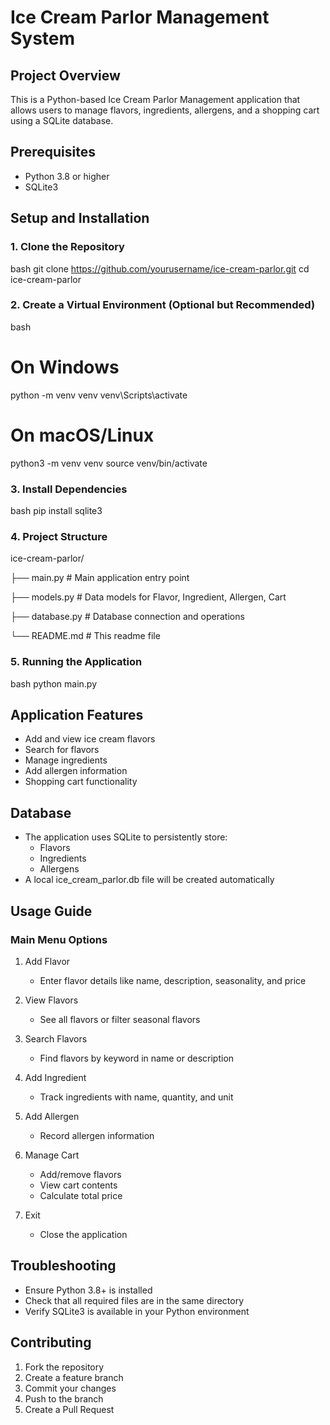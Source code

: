 # Ice Cream Parlor Management System

## Project Overview
This is a Python-based Ice Cream Parlor Management application that allows users to manage flavors, ingredients, allergens, and a shopping cart using a SQLite database.

## Prerequisites
- Python 3.8 or higher
- SQLite3

## Setup and Installation

### 1. Clone the Repository
bash
git clone https://github.com/yourusername/ice-cream-parlor.git
cd ice-cream-parlor


### 2. Create a Virtual Environment (Optional but Recommended)
bash
# On Windows
python -m venv venv
venv\Scripts\activate

# On macOS/Linux
python3 -m venv venv
source venv/bin/activate


### 3. Install Dependencies
bash
pip install sqlite3


### 4. Project Structure

ice-cream-parlor/

├── main.py              # Main application entry point

├── models.py            # Data models for Flavor, Ingredient, Allergen, Cart

├── database.py          # Database connection and operations

└── README.md            # This readme file


### 5. Running the Application
bash
python main.py


## Application Features
- Add and view ice cream flavors
- Search for flavors
- Manage ingredients
- Add allergen information
- Shopping cart functionality

## Database
- The application uses SQLite to persistently store:
  - Flavors
  - Ingredients
  - Allergens
- A local ice_cream_parlor.db file will be created automatically

## Usage Guide

### Main Menu Options
1. Add Flavor
   - Enter flavor details like name, description, seasonality, and price

2. View Flavors
   - See all flavors or filter seasonal flavors

3. Search Flavors
   - Find flavors by keyword in name or description

4. Add Ingredient
   - Track ingredients with name, quantity, and unit

5. Add Allergen
   - Record allergen information

6. Manage Cart
   - Add/remove flavors
   - View cart contents
   - Calculate total price

7. Exit
   - Close the application

## Troubleshooting
- Ensure Python 3.8+ is installed
- Check that all required files are in the same directory
- Verify SQLite3 is available in your Python environment

## Contributing
1. Fork the repository
2. Create a feature branch
3. Commit your changes
4. Push to the branch
5. Create a Pull Request
